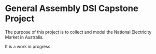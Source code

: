 # General Assembly DSI Capstone Project
The purpose of this project is to collect and model the National Electricity Market in Australia. 

It is a work in progress. 
